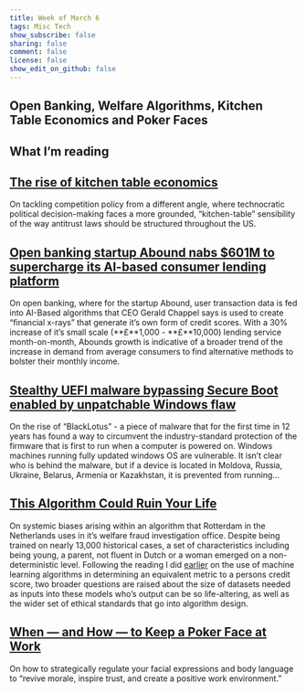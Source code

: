```yaml
---
title: Week of March 6
tags: Misc Tech
show_subscribe: false
sharing: false
comment: false
license: false
show_edit_on_github: false
---
```


## Open Banking, Welfare Algorithms, Kitchen Table Economics and Poker Faces

<!--more-->

## **What I’m reading**

## [The rise of kitchen table economics](https://www.ft.com/content/e53e4b14-4653-4b6e-a72f-d50f75e97cb7)

On tackling competition policy from a different angle, where technocratic political decision-making faces a more grounded, “kitchen-table” sensibility of the way antitrust laws should be structured throughout the US. 

## [Open banking startup Abound nabs $601M to supercharge its AI-based consumer lending platform](https://techcrunch.com/2023/03/06/open-banking-loans-platform-abound-nabs-601m-to-supercharge-its-consumer-lending-business/)

On open banking, where for the startup Abound, user transaction data is fed into AI-Based algorithms that CEO Gerald Chappel says is used to create “financial x-rays” that generate it’s own form of credit scores. With a 30% increase of it’s small scale (**£**1,000 - **£**10,000) lending service month-on-month, Abounds growth is indicative of a broader trend of the increase in demand from average consumers to find alternative methods to bolster their monthly income.

## [Stealthy UEFI malware bypassing Secure Boot enabled by unpatchable Windows flaw](https://arstechnica.com/information-technology/2023/03/unkillable-uefi-malware-bypassing-secure-boot-enabled-by-unpatchable-windows-flaw/)

On the rise of “BlackLotus” - a piece of malware that for the first time in 12 years has found a way to circumvent the industry-standard protection of the firmware that is first to run when a computer is powered on. Windows machines running fully updated windows OS are vulnerable. It isn’t clear who is behind the malware, but if a device is located in Moldova, Russia, Ukraine, Belarus, Armenia or Kazakhstan, it is prevented from running…

## [This Algorithm Could Ruin Your Life](https://www.wired.com/story/welfare-algorithms-discrimination/)

On systemic biases arising within an algorithm that Rotterdam in the Netherlands uses in it’s welfare fraud investigation office. Despite being trained on nearly 13,000 historical cases, a set of characteristics including being young, a parent, not fluent in Dutch or a woman emerged on a non-deterministic level. Following the reading I did [earlier](https://techcrunch.com/2023/03/06/open-banking-loans-platform-abound-nabs-601m-to-supercharge-its-consumer-lending-business/) on the use of machine learning algorithms in determining an equivalent metric to a persons credit score, two broader questions are raised about the size of datasets needed as inputs into these models who’s output can be so life-altering, as well as the wider set of ethical standards that go into algorithm design.

## [When — and How — to Keep a Poker Face at Work](https://hbr.org/2023/03/when-and-how-to-keep-a-poker-face-at-work)

On how to strategically regulate your facial expressions and body language to “revive morale, inspire trust, and create a positive work environment.”
